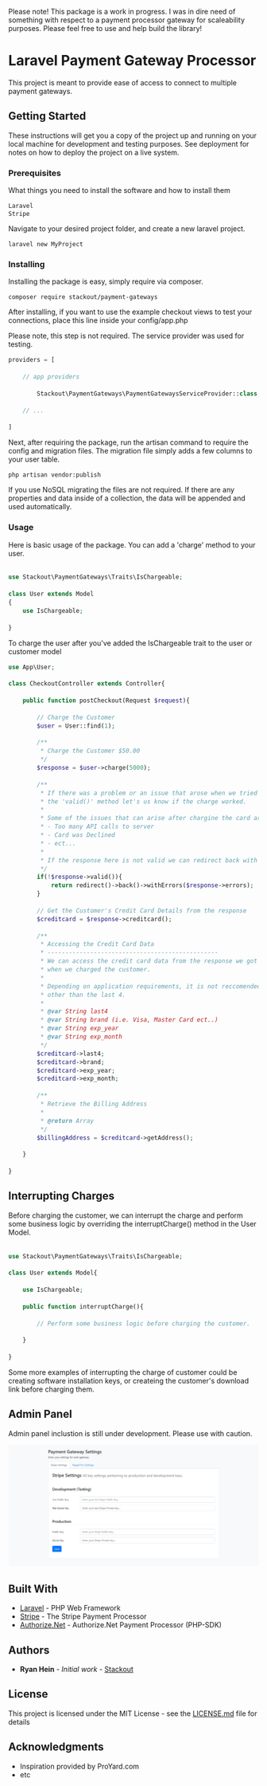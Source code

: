 Please note! This package is a work in progress. I was in dire need of something with respect to a payment processor gateway for scaleability purposes. Please feel free to use and help build the library! 

# Laravel Payment Gateway Processor

This project is meant to provide ease of access to connect to multiple payment gateways. 

## Getting Started

These instructions will get you a copy of the project up and running on your local machine for development and testing purposes. See deployment for notes on how to deploy the project on a live system.

### Prerequisites

What things you need to install the software and how to install them

```
Laravel
Stripe
```
Navigate to your desired project folder, and create a new laravel project.
```
laravel new MyProject
```


### Installing

Installing the package is easy, simply require via composer.

```
composer require stackout/payment-gateways
```
After installing, if you want to use the example checkout views to test your connections, place this line inside your config/app.php

Please note, this step is not required. The service provider was used for testing.
```php
providers = [

    // app providers

        Stackout\PaymentGateways\PaymentGatewaysServiceProvider::class,

    // ...

]
```

Next, after requiring the package, run the artisan command to require the config and migration files. The migration file simply adds a few columns to your user table.
```
php artisan vendor:publish
```
If you use NoSQL migrating the files are not required. If there are any properties and data inside of a collection, the data will be appended and used automatically. 

### Usage
Here is basic usage of the package. You can add a 'charge' method to your user.

```php

use Stackout\PaymentGateways\Traits\IsChargeable;

class User extends Model
{
    use IsChargeable;

}


```
To charge the user after you've added the IsChargeable trait to the user or customer model 
```php
use App\User;

class CheckoutController extends Controller{

    public function postCheckout(Request $request){

        // Charge the Customer
        $user = User::find(1);

        /**
         * Charge the Customer $50.00
         */
        $response = $user->charge(5000); 

        /**
         * If there was a problem or an issue that arose when we tried to charge the card
         * the 'valid()' method let's us know if the charge worked.
         * 
         * Some of the issues that can arise after chargine the card are as follows:
         * - Too many API calls to server
         * - Card was Declined
         * - ect...
         * 
         * If the response here is not valid we can redirect back with errors.
         */
        if(!$response->valid()){
            return redirect()->back()->withErrors($response->errors);
        }

        // Get the Customer's Credit Card Details from the response
        $creditcard = $response->creditcard();

        /**
         * Accessing the Credit Card Data
         * ------------------------------------------------
         * We can access the credit card data from the response we got
         * when we charged the customer.
         * 
         * Depending on application requirements, it is not reccomended to store any creditcard data
         * other than the last 4.
         * 
         * @var String last4
         * @var String brand (i.e. Visa, Master Card ect..)
         * @var String exp_year
         * @var String exp_month
         */
        $creditcard->last4;
        $creditcard->brand;
        $creditcard->exp_year;
        $creditcard->exp_month;

        /**
         * Retrieve the Billing Address
         * 
         * @return Array
         */
        $billingAddress = $creditcard->getAddress();

    }

}
```

## Interrupting Charges
Before charging the customer, we can interrupt the charge and perform some business logic by overriding the interruptCharge() method in the User Model.

```php

use Stackout\PaymentGateways\Traits\IsChargeable;

class User extends Model{

    use IsChargeable;

    public function interruptCharge(){

        // Perform some business logic before charging the customer.

    }

}
```
Some more examples of interrupting the charge of customer could be creating software installation keys, or createing the customer's download link before charging them.

## Admin Panel
Admin panel inclustion is still under development. Please use with caution. 

![](https://github.com/Stackout/Payment-Gateways/blob/master/documentation/gateway_settings.png)


## Built With

* [Laravel](https://laravel.com/docs/5.6/) - PHP Web Framework
* [Stripe](https://stripe.com/docs/api) - The Stripe Payment Processor
* [Authorize.Net](https://github.com/AuthorizeNet/sdk-php) - Authorize.Net Payment Processor (PHP-SDK)

## Authors

* **Ryan Hein** - *Initial work* - [Stackout](https://github.com/Stackout)

## License

This project is licensed under the MIT License - see the [LICENSE.md](LICENSE.md) file for details

## Acknowledgments

* Inspiration provided by ProYard.com
* etc
